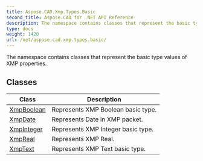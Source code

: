 ```yaml
---
title: Aspose.CAD.Xmp.Types.Basic
second_title: Aspose.CAD for .NET API Reference
description: The namespace contains classes that represent the basic type values of XMP properties
type: docs
weight: 1420
url: /net/aspose.cad.xmp.types.basic/
---
```

The namespace contains classes that represent the basic type values of XMP properties.

## Classes

| Class | Description |
| --- | --- |
| [XmpBoolean](./xmpboolean/) | Represents XMP Boolean basic type. |
| [XmpDate](./xmpdate/) | Represents Date in XMP packet. |
| [XmpInteger](./xmpinteger/) | Represents XMP Integer basic type. |
| [XmpReal](./xmpreal/) | Represents XMP Real. |
| [XmpText](./xmptext/) | Represents XMP Text basic type. |


